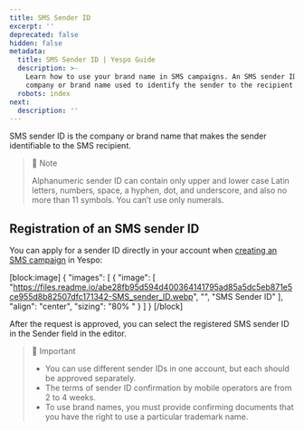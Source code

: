 ```yaml
---
title: SMS Sender ID
excerpt: ''
deprecated: false
hidden: false
metadata:
  title: SMS Sender ID | Yespo Guide
  description: >-
    Learn how to use your brand name in SMS campaigns. An SMS sender ID is a
    company or brand name used to identify the sender to the recipient
  robots: index
next:
  description: ''
---
```

SMS sender ID is the company or brand name that makes the sender identifiable to the SMS recipient.

> 📘 Note
> 
> Alphanumeric sender ID can contain only upper and lower case Latin letters, numbers, space, a hyphen, dot, and underscore, and also no more than 11 symbols. You can’t use only numerals.

## Registration of an SMS sender ID

You can apply for a sender ID directly in your account when [creating an SMS campaign](https://docs.yespo.io/docs/creation-sms) in Yespo:

[block:image]
{
  "images": [
    {
      "image": [
        "https://files.readme.io/abe28fb95d594d400364141795ad85a5dc5eb871e5ce955d8b82507dfc171342-SMS_sender_ID.webp",
        "",
        "SMS Sender ID"
      ],
      "align": "center",
      "sizing": "80% "
    }
  ]
}
[/block]


After the request is approved, you can select the registered SMS sender ID in the Sender field in the editor.

> 📘 Important
> 
> - You can use different sender IDs in one account, but each should be approved separately.
> - The terms of sender ID confirmation by mobile operators are from 2 to 4 weeks.
> - To use brand names, you must provide confirming documents that you have the right to use a particular trademark name.